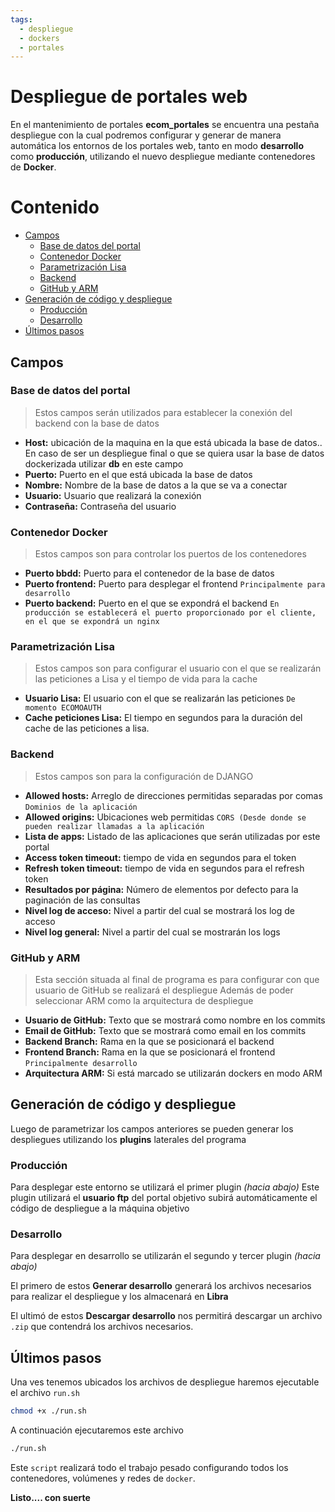```yaml
---
tags:
  - despliegue
  - dockers
  - portales
---
```

# Despliegue de portales web

En el mantenimiento de portales **ecom_portales** se encuentra una pestaña despliegue con la cual podremos configurar y generar de manera automática los entornos de los portales web, tanto en modo **desarrollo** como **producción**, utilizando el nuevo despliegue mediante contenedores de **Docker**.

# Contenido

- [Campos](#Campos)
	- [Base de datos del portal](#Base%20de%20datos%20del%20portal)
	- [Contenedor Docker](#Contenedor%20Docker)
	- [Parametrización Lisa](#Parametrizaci%C3%B3n%20Lisa)
	- [Backend](#Backend)
	- [GitHub y ARM](#GitHub%20y%20ARM)
- [Generación de código y despliegue](#Generaci%C3%B3n%20de%20c%C3%B3digo%20y%20despliegue)
	- [Producción](#Producci%C3%B3n)
	- [Desarrollo](#Desarrollo)
- [Últimos pasos](#%C3%9Altimos%20pasos)


## Campos
### Base de datos del portal

> Estos campos serán utilizados para establecer la
> conexión del backend con la base de datos

- **Host:** ubicación de la maquina en la que está ubicada la base de datos.. En caso de ser un despliegue final o que se quiera usar la base de datos dockerizada utilizar **db** en este campo
- **Puerto:** Puerto en el que está ubicada la base de datos
- **Nombre:** Nombre de la base de datos a la que se va a conectar
- **Usuario:** Usuario que realizará la conexión
- **Contraseña:** Contraseña del usuario

### Contenedor Docker

> Estos campos son para controlar los puertos de los contenedores

- **Puerto bbdd:** Puerto para el contenedor de la base de datos
- **Puerto frontend:** Puerto para desplegar el frontend `Principalmente para desarrollo`
- **Puerto backend:** Puerto en el que se expondrá el backend  `En producción se establecerá el puerto proporcionado por el cliente, en el que se expondrá un nginx` 

### Parametrización Lisa

> Estos campos son para configurar el usuario con el que se realizarán las peticiones a Lisa y el tiempo de vida para la cache 

- **Usuario Lisa:** El usuario con el que se realizarán las peticiones `De momento ECOMOAUTH`
- **Cache peticiones Lisa:** El tiempo en segundos para la duración del cache de las peticiones a lisa.

### Backend

> Estos campos son para la configuración de DJANGO

- **Allowed hosts:** Arreglo de direcciones permitidas separadas por comas `Dominios de la aplicación`
- **Allowed origins:** Ubicaciones web permitidas `CORS (Desde donde se pueden realizar llamadas a la aplicación`
- **Lista de apps:** Listado de las aplicaciones que serán utilizadas por este portal
- **Access token timeout:** tiempo de vida en segundos para el token
- **Refresh token timeout:** tiempo de vida en segundos para el refresh token
- **Resultados por página:** Número de elementos por defecto para la paginación de las consultas
- **Nivel log de acceso:**  Nivel a partir del cual se mostrará los log de acceso
- **Nivel log general:** Nivel a partir del cual se mostrarán los logs

### GitHub y ARM

> Esta sección situada al final de programa es para configurar con que usuario de GitHub se realizará el despliegue
> Además de poder seleccionar ARM como la arquitectura de despliegue

- **Usuario de GitHub:** Texto que se mostrará como nombre en los commits
- **Email de GitHub:** Texto que se mostrará como email en los commits
- **Backend Branch:** Rama en la que se posicionará el backend
- **Frontend Branch:** Rama en la que se posicionará el frontend `Principalmente desarrollo`
- **Arquitectura ARM:** Si está marcado se utilizarán dockers en modo ARM

## Generación de código y despliegue

Luego de parametrizar los campos anteriores se pueden generar los despliegues utilizando los **plugins** laterales del programa
### Producción

Para desplegar este entorno se utilizará el primer plugin *(hacia abajo)* 
Este plugin utilizará el **usuario ftp** del portal objetivo subirá automáticamente el código de despliegue a la máquina objetivo

### Desarrollo

Para desplegar en desarrollo se utilizarán el segundo y tercer plugin *(hacia abajo)* 

El primero de estos **Generar desarrollo** generará los archivos necesarios para realizar el despliegue y los almacenará en **Libra**

El ultimó de estos **Descargar desarrollo**  nos permitirá descargar un archivo `.zip` que contendrá los archivos necesarios.

## Últimos pasos

Una ves tenemos ubicados los archivos de despliegue haremos ejecutable el archivo `run.sh`

```bash
chmod +x ./run.sh
```

A continuación ejecutaremos este archivo

```bash
./run.sh
```

Este `script` realizará todo el trabajo pesado configurando todos los contenedores, volúmenes y redes de `docker`.

**Listo.... con suerte**
